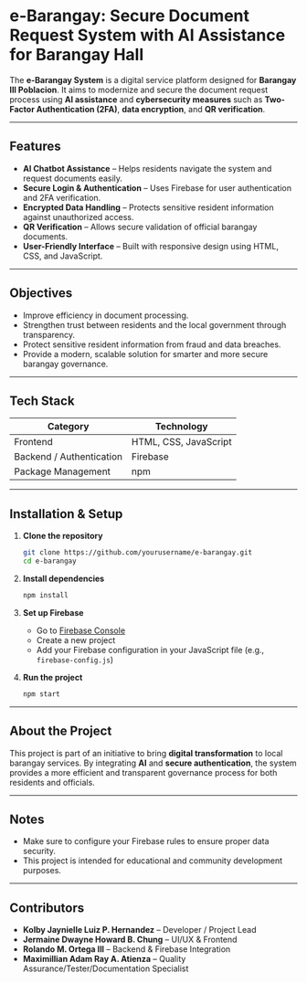 # e-Barangay: Secure Document Request System with AI Assistance for Barangay Hall

The **e-Barangay System** is a digital service platform designed for **Barangay III Poblacion**. It aims to modernize and secure the document request process using **AI assistance** and **cybersecurity measures** such as **Two-Factor Authentication (2FA)**, **data encryption**, and **QR verification**.

---

## Features

* **AI Chatbot Assistance** – Helps residents navigate the system and request documents easily.
* **Secure Login & Authentication** – Uses Firebase for user authentication and 2FA verification.
* **Encrypted Data Handling** – Protects sensitive resident information against unauthorized access.
* **QR Verification** – Allows secure validation of official barangay documents.
* **User-Friendly Interface** – Built with responsive design using HTML, CSS, and JavaScript.

---

## Objectives

* Improve efficiency in document processing.
* Strengthen trust between residents and the local government through transparency.
* Protect sensitive resident information from fraud and data breaches.
* Provide a modern, scalable solution for smarter and more secure barangay governance.

---

## Tech Stack

| Category                 | Technology            |
| ------------------------ | --------------------- |
| Frontend                 | HTML, CSS, JavaScript |
| Backend / Authentication | Firebase              |
| Package Management       | npm                   |

---

## Installation & Setup

1. **Clone the repository**

   ```bash
   git clone https://github.com/yourusername/e-barangay.git
   cd e-barangay
   ```

2. **Install dependencies**

   ```bash
   npm install
   ```

3. **Set up Firebase**

   * Go to [Firebase Console](https://console.firebase.google.com/)
   * Create a new project
   * Add your Firebase configuration in your JavaScript file (e.g., `firebase-config.js`)

4. **Run the project**

   ```bash
   npm start
   ```

---

## About the Project

This project is part of an initiative to bring **digital transformation** to local barangay services. By integrating **AI** and **secure authentication**, the system provides a more efficient and transparent governance process for both residents and officials.

---

## Notes

* Make sure to configure your Firebase rules to ensure proper data security.
* This project is intended for educational and community development purposes.

---

## Contributors

* **Kolby Jaynielle Luiz P. Hernandez** – Developer / Project Lead
* **Jermaine Dwayne Howard B. Chung** – UI/UX & Frontend
* **Rolando M. Ortega III** – Backend & Firebase Integration
* **Maximillian Adam Ray A. Atienza** – Quality Assurance/Tester/Documentation Specialist
